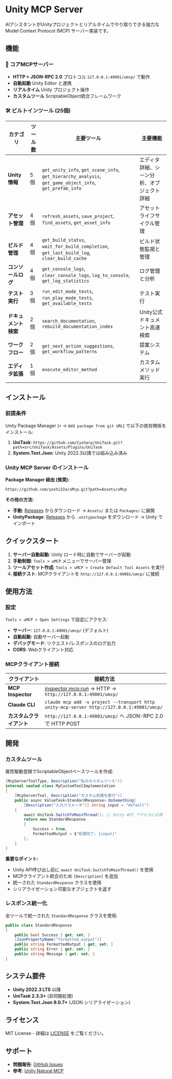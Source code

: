 # Unity MCP Server

AIアシスタントがUnityプロジェクトとリアルタイムでやり取りできる強力なModel Context Protocol (MCP) サーバー実装です。

## 機能

### 🚀 コアMCPサーバー
- **HTTP + JSON-RPC 2.0** プロトコル `127.0.0.1:49001/umcp/` で動作
- **自動起動** Unity Editor と連携
- **リアルタイム** Unity プロジェクト操作
- **カスタムツール** ScriptableObject統合フレームワーク

### 🛠️ ビルトインツール (25個)

| カテゴリ | ツール数 | 主要ツール | 主要機能 |
|----------|----------|------------|----------|
| **Unity情報** | 5個 | `get_unity_info`, `get_scene_info`, `get_hierarchy_analysis`, `get_game_object_info`, `get_prefab_info` | エディタ詳細、シーン分析、オブジェクト詳細 |
| **アセット管理** | 4個 | `refresh_assets`, `save_project`, `find_assets`, `get_asset_info` | アセットライフサイクル管理 |
| **ビルド管理** | 4個 | `get_build_status`, `wait_for_build_completion`, `get_last_build_log`, `clear_build_cache` | ビルド状態監視と管理 |
| **コンソールログ** | 4個 | `get_console_logs`, `clear_console_logs`, `log_to_console`, `get_log_statistics` | ログ管理と分析 |
| **テスト実行** | 3個 | `run_edit_mode_tests`, `run_play_mode_tests`, `get_available_tests` | テスト実行 |
| **ドキュメント検索** | 2個 | `search_documentation`, `rebuild_documentation_index` | Unity公式ドキュメント高速検索 |
| **ワークフロー** | 2個 | `get_next_action_suggestions`, `get_workflow_patterns` | 提案システム |
| **エディタ拡張** | 1個 | `execute_editor_method` | カスタムメソッド実行 |

## インストール

### 前提条件
Unity Package Manager (`+` → `Add package from git URL`) で以下の依存関係をインストール:

1. **UniTask**: `https://github.com/Cysharp/UniTask.git?path=src/UniTask/Assets/Plugins/UniTask`
2. **System.Text.Json**: Unity 2022.3以降では組み込み済み

### Unity MCP Server のインストール

**Package Manager 経由 (推奨):**
```
https://github.com/yoshi32a/uMcp.git?path=Assets/uMcp
```

**その他の方法:**
- **手動**: [Releases](https://github.com/yoshi32a/uMcp/releases) からダウンロード → `Assets/` または `Packages/` に展開
- **UnityPackage**: [Releases](https://github.com/yoshi32a/uMcp/releases) から `.unitypackage` をダウンロード → Unity でインポート

## クイックスタート

1. **サーバー自動起動**: Unity ロード時に自動でサーバーが起動
2. **手動制御**: `Tools > uMCP` メニューでサーバー管理
3. **ツールアセット作成**: `Tools > uMCP > Create Default Tool Assets` を実行
4. **接続テスト**: MCPクライアントを `http://127.0.0.1:49001/umcp/` に接続

## 使用方法

### 設定
`Tools > uMCP > Open Settings` で設定にアクセス:
- **サーバー**: `127.0.0.1:49001/umcp/` (デフォルト)
- **自動起動**: 自動サーバー起動
- **デバッグモード**: リクエスト/レスポンスのログ出力
- **CORS**: Webクライアント対応

### MCPクライアント接続

| クライアント | 接続方法 |
|-------------|----------|
| **MCP Inspector** | [inspector.mcp.run](https://inspector.mcp.run/) → HTTP → `http://127.0.0.1:49001/umcp/` |
| **Claude CLI** | `claude mcp add -s project --transport http unity-mcp-server http://127.0.0.1:49001/umcp/` |
| **カスタムクライアント** | `http://127.0.0.1:49001/umcp/` へ JSON-RPC 2.0 で HTTP POST |

## 開発

### カスタムツール
属性駆動登録でScriptableObjectベースツールを作成:

```csharp
[McpServerToolType, Description("私のカスタムツール")]
internal sealed class MyCustomToolImplementation
{
    [McpServerTool, Description("カスタム処理を実行")]
    public async ValueTask<StandardResponse> DoSomething(
        [Description("入力パラメータ")] string input = "default")
    {
        await UniTask.SwitchToMainThread(); // Unity API アクセスに必須
        return new StandardResponse 
        { 
            Success = true, 
            FormattedOutput = $"処理完了: {input}" 
        };
    }
}
```

**重要なポイント:**
- Unity API呼び出し前に `await UniTask.SwitchToMainThread()` を使用
- MCPクライアント統合のため `[Description]` を追加
- 統一された `StandardResponse` クラスを使用
- シリアライゼーション可能なオブジェクトを返す

### レスポンス統一化
全ツールで統一された `StandardResponse` クラスを使用:

```csharp
public class StandardResponse
{
    public bool Success { get; set; }
    [JsonPropertyName("formatted_output")]
    public string FormattedOutput { get; set; }
    public string Error { get; set; }
    public string Message { get; set; }
}
```

## システム要件

- **Unity 2022.3 LTS** 以降
- **UniTask 2.3.3+** (非同期処理)
- **System.Text.Json 9.0.7+** (JSON シリアライゼーション)

## ライセンス

MIT License - 詳細は [LICENSE](LICENSE) をご覧ください。

## サポート

- **問題報告**: [GitHub Issues](https://github.com/yoshi32a/uMcp/issues)
- **参考**: [Unity Natural MCP](https://github.com/johniwasz/unity-natural-mcp)